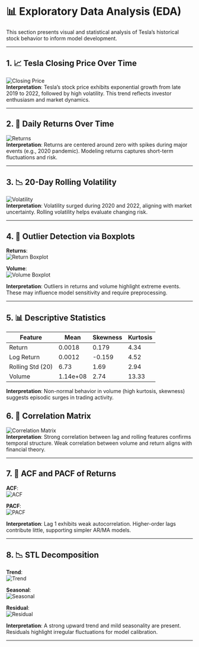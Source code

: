 # 📊 Exploratory Data Analysis (EDA)

This section presents visual and statistical analysis of Tesla’s historical stock behavior to inform model development.

---

## 1. 📈 Tesla Closing Price Over Time
![Closing Price](../results/figures/eda_closing_price.png)  
**Interpretation**: Tesla’s stock price exhibits exponential growth from late 2019 to 2022, followed by high volatility. This trend reflects investor enthusiasm and market dynamics.

---

## 2. 🔁 Daily Returns Over Time
![Returns](../results/figures/eda_returns.png)  
**Interpretation**: Returns are centered around zero with spikes during major events (e.g., 2020 pandemic). Modeling returns captures short-term fluctuations and risk.

---

## 3. 📉 20-Day Rolling Volatility
![Volatility](../results/figures/eda_volatility.png)  
**Interpretation**: Volatility surged during 2020 and 2022, aligning with market uncertainty. Rolling volatility helps evaluate changing risk.

---

## 4. 🧪 Outlier Detection via Boxplots

**Returns**:  
![Return Boxplot](../results/figures/eda_boxplot_returns.png)  

**Volume**:  
![Volume Boxplot](../results/figures/eda_boxplot_volume.png)  

**Interpretation**: Outliers in returns and volume highlight extreme events. These may influence model sensitivity and require preprocessing.

---

## 5. 📊 Descriptive Statistics

| Feature           | Mean       | Skewness | Kurtosis |
|------------------|------------|----------|----------|
| Return            | 0.0018     | 0.179    | 4.34     |
| Log Return        | 0.0012     | -0.159   | 4.52     |
| Rolling Std (20)  | 6.73       | 1.69     | 2.94     |
| Volume            | 1.14e+08   | 2.74     | 13.33    |

**Interpretation**: Non-normal behavior in volume (high kurtosis, skewness) suggests episodic surges in trading activity.



## 6. 🔗 Correlation Matrix
![Correlation Matrix](../results/figures/eda_corr_matrix.png)  
**Interpretation**: Strong correlation between lag and rolling features confirms temporal structure. Weak correlation between volume and return aligns with financial theory.

---

## 7. 🔄 ACF and PACF of Returns

**ACF**:  
![ACF](../results/figures/eda_acf_returns.png)  

**PACF**:  
![PACF](../results/figures/eda_pacf_returns.png)  

**Interpretation**: Lag 1 exhibits weak autocorrelation. Higher-order lags contribute little, supporting simpler AR/MA models.

---

## 8. 📉 STL Decomposition

**Trend**:  
![Trend](../results/figures/eda_stl_trend.png)  

**Seasonal**:  
![Seasonal](../results/figures/eda_stl_seasonal.png)  

**Residual**:  
![Residual](../results/figures/eda_stl_residual.png)  

**Interpretation**: A strong upward trend and mild seasonality are present. Residuals highlight irregular fluctuations for model calibration.

---
